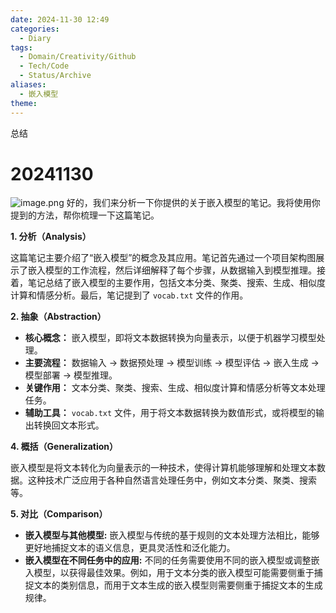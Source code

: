 ```yaml
---
date: 2024-11-30 12:49
categories:
  - Diary
tags:
  - Domain/Creativity/Github
  - Tech/Code
  - Status/Archive
aliases:
  - 嵌入模型
theme:
---
```

总结
<!--more-->
# 20241130
![image.png](https://cdn.jsdelivr.net/gh/duanbiao2000/BlogGallery@main/picture/20241130133801.png)
好的，我们来分析一下你提供的关于嵌入模型的笔记。我将使用你提到的方法，帮你梳理一下这篇笔记。

**1. 分析（Analysis）**

这篇笔记主要介绍了“嵌入模型”的概念及其应用。笔记首先通过一个项目架构图展示了嵌入模型的工作流程，然后详细解释了每个步骤，从数据输入到模型推理。接着，笔记总结了嵌入模型的主要作用，包括文本分类、聚类、搜索、生成、相似度计算和情感分析。最后，笔记提到了 `vocab.txt` 文件的作用。

**2. 抽象（Abstraction）**

*   **核心概念：** 嵌入模型，即将文本数据转换为向量表示，以便于机器学习模型处理。
*   **主要流程：** 数据输入 -> 数据预处理 -> 模型训练 -> 模型评估 -> 嵌入生成 -> 模型部署 -> 模型推理。
*   **关键作用：** 文本分类、聚类、搜索、生成、相似度计算和情感分析等文本处理任务。
*   **辅助工具：** `vocab.txt` 文件，用于将文本数据转换为数值形式，或将模型的输出转换回文本形式。

**4. 概括（Generalization）**

嵌入模型是将文本转化为向量表示的一种技术，使得计算机能够理解和处理文本数据。这种技术广泛应用于各种自然语言处理任务中，例如文本分类、聚类、搜索等。

**5. 对比（Comparison）**

*   **嵌入模型与其他模型:** 嵌入模型与传统的基于规则的文本处理方法相比，能够更好地捕捉文本的语义信息，更具灵活性和泛化能力。
*   **嵌入模型在不同任务中的应用:** 不同的任务需要使用不同的嵌入模型或调整嵌入模型，以获得最佳效果。例如，用于文本分类的嵌入模型可能需要侧重于捕捉文本的类别信息，而用于文本生成的嵌入模型则需要侧重于捕捉文本的生成规律。

